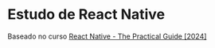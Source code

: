 # Estudo de React Native

Baseado no curso [React Native - The Practical Guide [2024]](https://www.udemy.com/course/react-native-the-practical-guide/)